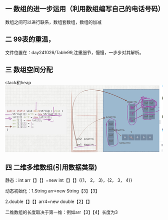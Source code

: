 ## 一 数组的进一步运用（利用数组编写自己的电话号码）
数组之间可以进行联系，数组套数组，数组的加减

## 二 99表的重温，
文件位置在：day241026/Table99,注重细节，慢慢，一步步对其解析。

## 三 数组空间分配
stack和heap
![img.png](stack.png)
## 四 二维多维数组(引用数据类型)
静态：int arr【】【】=new int【】【】{{1， 2， 3}，{2， 3， 4}}

动态初始化：1.String arr=new String【3】【3】

2.double【】【】arr4=new double【2】【】

二维数组的长度取决于第一维：例如arr【3】【4】长度为3
